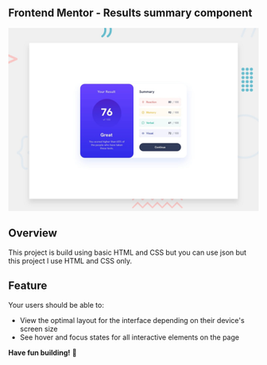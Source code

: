 ## Frontend Mentor - Results summary component

![Design preview for the Results summary component coding challenge](./design/desktop-preview.jpg)

## Overview
This project is build using basic HTML and CSS but you can use json but this project l use HTML and CSS only.


## Feature
Your users should be able to:

- View the optimal layout for the interface depending on their device's screen size
- See hover and focus states for all interactive elements on the page

**Have fun building!** 🚀
